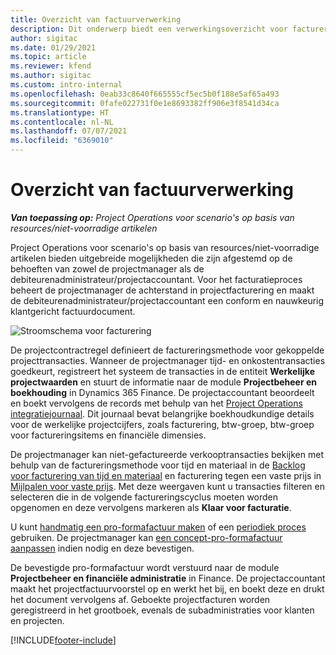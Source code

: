 ```yaml
---
title: Overzicht van factuurverwerking
description: Dit onderwerp biedt een verwerkingsoverzicht voor facturering in Project Operations voor scenario's op basis van resources/niet-voorradige artikelen.
author: sigitac
ms.date: 01/29/2021
ms.topic: article
ms.reviewer: kfend
ms.author: sigitac
ms.custom: intro-internal
ms.openlocfilehash: 0eab33c8640f665555cf5ec5b0f188e5af65a493
ms.sourcegitcommit: 0fafe022731f0e1e8693382ff906e3f8541d34ca
ms.translationtype: HT
ms.contentlocale: nl-NL
ms.lasthandoff: 07/07/2021
ms.locfileid: "6369010"
---
```

# <a name="invoicing-process-overview"></a>Overzicht van factuurverwerking

_**Van toepassing op:** Project Operations voor scenario's op basis van resources/niet-voorradige artikelen_

Project Operations voor scenario's op basis van resources/niet-voorradige artikelen bieden uitgebreide mogelijkheden die zijn afgestemd op de behoeften van zowel de projectmanager als de debiteurenadministrateur/projectaccountant. Voor het facturatieproces beheert de projectmanager de achterstand in projectfacturering en maakt de debiteurenadministrateur/projectaccountant een conform en nauwkeurig klantgericht factuurdocument.

![Stroomschema voor facturering](./media/invoicing-flow.png)

De projectcontractregel definieert de factureringsmethode voor gekoppelde projecttransacties. Wanneer de projectmanager tijd- en onkostentransacties goedkeurt, registreert het systeem de transacties in de entiteit **Werkelijke projectwaarden** en stuurt de informatie naar de module **Projectbeheer en boekhouding** in Dynamics 365 Finance. De projectaccountant beoordeelt en boekt vervolgens de records met behulp van het [Project Operations integratiejournaal](../project-accounting/project-operations-integration-journal.md). Dit journaal bevat belangrijke boekhoudkundige details voor de werkelijke projectcijfers, zoals facturering, btw-groep, btw-groep voor factureringsitems en financiële dimensies.

De projectmanager kan niet-gefactureerde verkooptransacties bekijken met behulp van de factureringsmethode voor tijd en materiaal in de [Backlog voor facturering van tijd en materiaal](../proforma-invoicing/manage-billing-backlog.md#time-and-material-billing-backlog) en facturering tegen een vaste prijs in [Mijlpalen voor vaste prijs](../proforma-invoicing/manage-billing-backlog.md#fixed-price-milestones). Met deze weergaven kunt u transacties filteren en selecteren die in de volgende factureringscyclus moeten worden opgenomen en deze vervolgens markeren als **Klaar voor facturatie**.

U kunt [handmatig een pro-formafactuur maken](../proforma-invoicing/create-manual-proforma-invoice.md) of een [periodiek proces](../proforma-invoicing/configure-automated-invoice-creation.md) gebruiken. De projectmanager kan [een concept-pro-formafactuur aanpassen](../proforma-invoicing/manage-proforma-invoice.md) indien nodig en deze bevestigen.

De bevestigde pro-formafactuur wordt verstuurd naar de module **Projectbeheer en financiële administratie** in Finance. De projectaccountant maakt het projectfactuurvoorstel op en werkt het bij, en boekt deze en drukt het document vervolgens af. Geboekte projectfacturen worden geregistreerd in het grootboek, evenals de subadministraties voor klanten en projecten.


[!INCLUDE[footer-include](../includes/footer-banner.md)]
